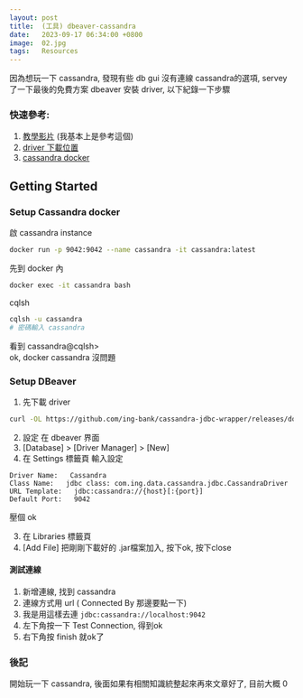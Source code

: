 ```yaml
---
layout: post
title:  (工具) dbeaver-cassandra
date:   2023-09-17 06:34:00 +0800
image:  02.jpg
tags:   Resources
---
```


因為想玩一下 cassandra, 發現有些 db gui 沒有連線 cassandra的選項, servey 了一下最後的免費方案 dbeaver 安裝 driver,  以下紀錄一下步驟

### 快速參考:
1. [教學影片](https://www.youtube.com/watch?v=OFST8Bt9J5Q) (我基本上是參考這個)
2. [driver 下載位置](https://github.com/ing-bank/cassandra-jdbc-wrapper/releases/download/v4.10.0/cassandra-jdbc-wrapper-4.10.0-bundle.jar)
3. [cassandra docker](https://hub.docker.com/_/cassandra)

## Getting Started

### Setup Cassandra docker
啟 cassandra instance
```bash
docker run -p 9042:9042 --name cassandra -it cassandra:latest
```
先到 docker 內
```bash
docker exec -it cassandra bash
```
cqlsh
```bash
cqlsh -u cassandra
# 密碼輸入 cassandra
```
看到 cassandra@cqlsh>   
ok, docker cassandra 沒問題

### Setup DBeaver 
1. 先下載 driver
```bash
curl -OL https://github.com/ing-bank/cassandra-jdbc-wrapper/releases/download/v4.10.0/cassandra-jdbc-wrapper-4.10.0-bundle.jar
```

2. 設定
在 dbeaver 界面
1.  [Database] > [Driver Manager] > [New]
2. 在 Settings 標籤頁
輸入設定
```
Driver Name:   Cassandra
Class Name:   jdbc class: com.ing.data.cassandra.jdbc.CassandraDriver
URL Template:   jdbc:cassandra://{host}[:{port}]
Default Port:   9042
```
壓個 ok

3. 在 Libraries 標籤頁
4. [Add File] 把剛剛下載好的 .jar檔案加入, 按下ok, 按下close

#### 測試連線 
1. 新增連線, 找到 cassandra
2. 連線方式用 url ( Connected By 那邊要點一下)
3. 我是用這樣去連 `jdbc:cassandra://localhost:9042`
4. 左下角按一下 Test Connection, 得到ok
5. 右下角按 finish 就ok了



### 後記
開始玩一下 cassandra, 後面如果有相關知識統整起來再來文章好了, 目前大概 0